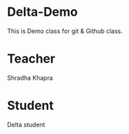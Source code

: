 # Delta-Demo
This is Demo class for git &amp; Github class.

# Teacher
Shradha Khapra

# Student
Delta student

